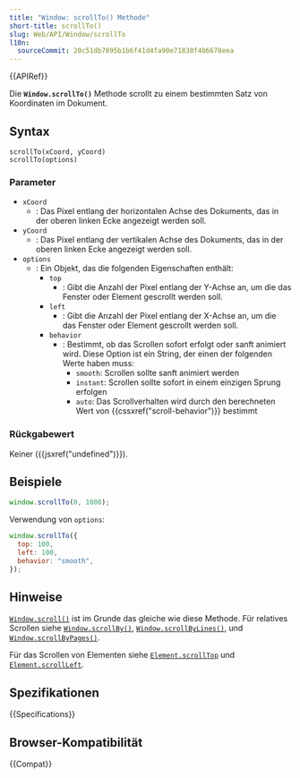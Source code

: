 ```yaml
---
title: "Window: scrollTo() Methode"
short-title: scrollTo()
slug: Web/API/Window/scrollTo
l10n:
  sourceCommit: 20c51db7895b1b6f41d4fa90e71830f4b6678eea
---
```


{{APIRef}}

Die **`Window.scrollTo()`** Methode scrollt zu einem bestimmten Satz von Koordinaten im Dokument.

## Syntax

```js-nolint
scrollTo(xCoord, yCoord)
scrollTo(options)
```

### Parameter

- `xCoord`
  - : Das Pixel entlang der horizontalen Achse des
    Dokuments, das in der oberen linken Ecke angezeigt werden soll.
- `yCoord`
  - : Das Pixel entlang der vertikalen Achse des Dokuments,
    das in der oberen linken Ecke angezeigt werden soll.
- `options`
  - : Ein Objekt, das die folgenden Eigenschaften enthält:
    - `top`
      - : Gibt die Anzahl der Pixel entlang der Y-Achse an, um die das Fenster oder Element gescrollt werden soll.
    - `left`
      - : Gibt die Anzahl der Pixel entlang der X-Achse an, um die das Fenster oder Element gescrollt werden soll.
    - `behavior`
      - : Bestimmt, ob das Scrollen sofort erfolgt oder sanft animiert wird. Diese Option ist ein String, der einen der folgenden Werte haben muss:
        - `smooth`: Scrollen sollte sanft animiert werden
        - `instant`: Scrollen sollte sofort in einem einzigen Sprung erfolgen
        - `auto`: Das Scrollverhalten wird durch den berechneten Wert von {{cssxref("scroll-behavior")}} bestimmt

### Rückgabewert

Keiner ({{jsxref("undefined")}}).

## Beispiele

```js
window.scrollTo(0, 1000);
```

Verwendung von `options`:

```js
window.scrollTo({
  top: 100,
  left: 100,
  behavior: "smooth",
});
```

## Hinweise

[`Window.scroll()`](/de/docs/Web/API/Window/scroll) ist im Grunde das gleiche wie diese Methode. Für relatives
Scrollen siehe [`Window.scrollBy()`](/de/docs/Web/API/Window/scrollBy), [`Window.scrollByLines()`](/de/docs/Web/API/Window/scrollByLines),
und [`Window.scrollByPages()`](/de/docs/Web/API/Window/scrollByPages).

Für das Scrollen von Elementen siehe [`Element.scrollTop`](/de/docs/Web/API/Element/scrollTop) und
[`Element.scrollLeft`](/de/docs/Web/API/Element/scrollLeft).

## Spezifikationen

{{Specifications}}

## Browser-Kompatibilität

{{Compat}}
